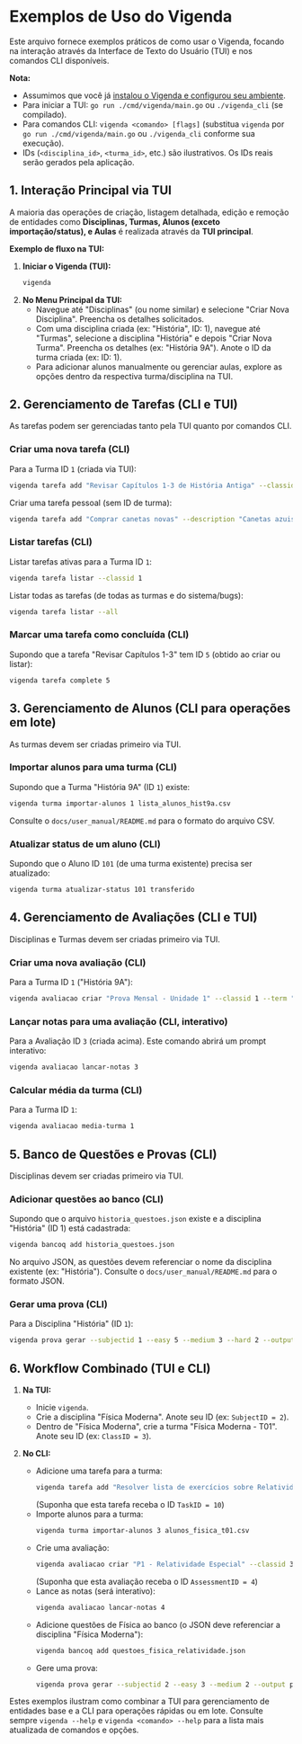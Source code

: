 # Exemplos de Uso do Vigenda

Este arquivo fornece exemplos práticos de como usar o Vigenda, focando na interação através da Interface de Texto do Usuário (TUI) e nos comandos CLI disponíveis.

**Nota:**
- Assumimos que você já [instalou o Vigenda e configurou seu ambiente](INSTALLATION.MD).
- Para iniciar a TUI: `go run ./cmd/vigenda/main.go` ou `./vigenda_cli` (se compilado).
- Para comandos CLI: `vigenda <comando> [flags]` (substitua `vigenda` por `go run ./cmd/vigenda/main.go` ou `./vigenda_cli` conforme sua execução).
- IDs (`<disciplina_id>`, `<turma_id>`, etc.) são ilustrativos. Os IDs reais serão gerados pela aplicação.

## 1. Interação Principal via TUI

A maioria das operações de criação, listagem detalhada, edição e remoção de entidades como **Disciplinas, Turmas, Alunos (exceto importação/status), e Aulas** é realizada através da **TUI principal**.

**Exemplo de fluxo na TUI:**

1.  **Iniciar o Vigenda (TUI):**
    ```bash
    vigenda
    ```
2.  **No Menu Principal da TUI:**
    *   Navegue até "Disciplinas" (ou nome similar) e selecione "Criar Nova Disciplina". Preencha os detalhes solicitados.
    *   Com uma disciplina criada (ex: "História", ID: 1), navegue até "Turmas", selecione a disciplina "História" e depois "Criar Nova Turma". Preencha os detalhes (ex: "História 9A"). Anote o ID da turma criada (ex: ID: 1).
    *   Para adicionar alunos manualmente ou gerenciar aulas, explore as opções dentro da respectiva turma/disciplina na TUI.

## 2. Gerenciamento de Tarefas (CLI e TUI)

As tarefas podem ser gerenciadas tanto pela TUI quanto por comandos CLI.

### Criar uma nova tarefa (CLI)
Para a Turma ID `1` (criada via TUI):
```bash
vigenda tarefa add "Revisar Capítulos 1-3 de História Antiga" --classid 1 --duedate 2024-09-15
```
Criar uma tarefa pessoal (sem ID de turma):
```bash
vigenda tarefa add "Comprar canetas novas" --description "Canetas azuis e pretas ponta fina"
```

### Listar tarefas (CLI)
Listar tarefas ativas para a Turma ID `1`:
```bash
vigenda tarefa listar --classid 1
```
Listar todas as tarefas (de todas as turmas e do sistema/bugs):
```bash
vigenda tarefa listar --all
```

### Marcar uma tarefa como concluída (CLI)
Supondo que a tarefa "Revisar Capítulos 1-3" tem ID `5` (obtido ao criar ou listar):
```bash
vigenda tarefa complete 5
```

## 3. Gerenciamento de Alunos (CLI para operações em lote)

As turmas devem ser criadas primeiro via TUI.

### Importar alunos para uma turma (CLI)
Supondo que a Turma "História 9A" (ID `1`) existe:
```bash
vigenda turma importar-alunos 1 lista_alunos_hist9a.csv
```
Consulte o `docs/user_manual/README.md` para o formato do arquivo CSV.

### Atualizar status de um aluno (CLI)
Supondo que o Aluno ID `101` (de uma turma existente) precisa ser atualizado:
```bash
vigenda turma atualizar-status 101 transferido
```

## 4. Gerenciamento de Avaliações (CLI e TUI)

Disciplinas e Turmas devem ser criadas primeiro via TUI.

### Criar uma nova avaliação (CLI)
Para a Turma ID `1` ("História 9A"):
```bash
vigenda avaliacao criar "Prova Mensal - Unidade 1" --classid 1 --term "1º Bimestre" --weight 4.0 --date 2024-08-20
```

### Lançar notas para uma avaliação (CLI, interativo)
Para a Avaliação ID `3` (criada acima). Este comando abrirá um prompt interativo:
```bash
vigenda avaliacao lancar-notas 3
```

### Calcular média da turma (CLI)
Para a Turma ID `1`:
```bash
vigenda avaliacao media-turma 1
```

## 5. Banco de Questões e Provas (CLI)

Disciplinas devem ser criadas primeiro via TUI.

### Adicionar questões ao banco (CLI)
Supondo que o arquivo `historia_questoes.json` existe e a disciplina "História" (ID 1) está cadastrada:
```bash
vigenda bancoq add historia_questoes.json
```
No arquivo JSON, as questões devem referenciar o nome da disciplina existente (ex: "História"). Consulte o `docs/user_manual/README.md` para o formato JSON.

### Gerar uma prova (CLI)
Para a Disciplina "História" (ID `1`):
```bash
vigenda prova gerar --subjectid 1 --easy 5 --medium 3 --hard 2 --output prova_historia_u1.txt
```

## 6. Workflow Combinado (TUI e CLI)

1.  **Na TUI:**
    *   Inicie `vigenda`.
    *   Crie a disciplina "Física Moderna". Anote seu ID (ex: `SubjectID = 2`).
    *   Dentro de "Física Moderna", crie a turma "Física Moderna - T01". Anote seu ID (ex: `ClassID = 3`).

2.  **No CLI:**
    *   Adicione uma tarefa para a turma:
        ```bash
        vigenda tarefa add "Resolver lista de exercícios sobre Relatividade" --classid 3 --duedate 2024-10-01
        ```
        (Suponha que esta tarefa receba o ID `TaskID = 10`)
    *   Importe alunos para a turma:
        ```bash
        vigenda turma importar-alunos 3 alunos_fisica_t01.csv
        ```
    *   Crie uma avaliação:
        ```bash
        vigenda avaliacao criar "P1 - Relatividade Especial" --classid 3 --term "1" --weight 5.0 --date 2024-10-15
        ```
        (Suponha que esta avaliação receba o ID `AssessmentID = 4`)
    *   Lance as notas (será interativo):
        ```bash
        vigenda avaliacao lancar-notas 4
        ```
    *   Adicione questões de Física ao banco (o JSON deve referenciar a disciplina "Física Moderna"):
        ```bash
        vigenda bancoq add questoes_fisica_relatividade.json
        ```
    *   Gere uma prova:
        ```bash
        vigenda prova gerar --subjectid 2 --easy 3 --medium 2 --output prova_relatividade.txt
        ```

Estes exemplos ilustram como combinar a TUI para gerenciamento de entidades base e a CLI para operações rápidas ou em lote. Consulte sempre `vigenda --help` e `vigenda <comando> --help` para a lista mais atualizada de comandos e opções.
